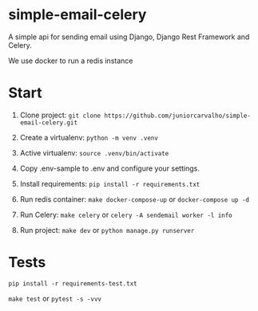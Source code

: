 # simple-email-celery
A simple api for sending email using Django, Django Rest Framework and Celery.

We use docker to run a redis instance

# Start
1. Clone project:
`git clone https://github.com/juniorcarvalho/simple-email-celery.git`

2. Create a virtualenv:
`python -m venv .venv`

3. Active virtualenv:
`source .venv/bin/activate`

4. Copy .env-sample to .env and configure your settings.

5. Install requirements:
`pip install -r requirements.txt`

6. Run redis container:
`make docker-compose-up` or `docker-compose up -d` 

7. Run Celery:
`make celery` or
`celery -A sendemail worker -l info`

8. Run project:
`make dev` or `python manage.py runserver`

# Tests
`pip install -r requirements-test.txt`

`make test` or `pytest -s -vvv`

